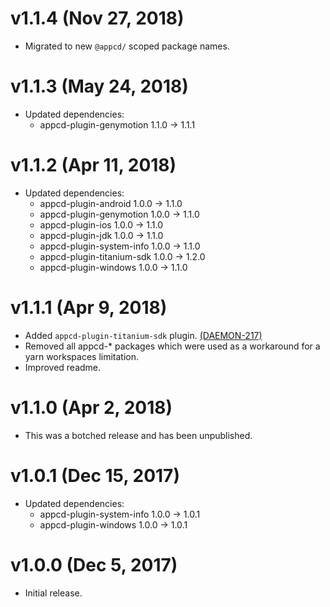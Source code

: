 # v1.1.4 (Nov 27, 2018)

 * Migrated to new `@appcd/` scoped package names.

# v1.1.3 (May 24, 2018)

 * Updated dependencies:
   - appcd-plugin-genymotion 1.1.0 -> 1.1.1

# v1.1.2 (Apr 11, 2018)

 * Updated dependencies:
   - appcd-plugin-android 1.0.0 -> 1.1.0
   - appcd-plugin-genymotion 1.0.0 -> 1.1.0
   - appcd-plugin-ios 1.0.0 -> 1.1.0
   - appcd-plugin-jdk 1.0.0 -> 1.1.0
   - appcd-plugin-system-info 1.0.0 -> 1.1.0
   - appcd-plugin-titanium-sdk 1.0.0 -> 1.2.0
   - appcd-plugin-windows 1.0.0 -> 1.1.0

# v1.1.1 (Apr 9, 2018)

 * Added `appcd-plugin-titanium-sdk` plugin.
   [(DAEMON-217)](https://jira.appcelerator.org/browse/DAEMON-217)
 * Removed all appcd-* packages which were used as a workaround for a yarn workspaces limitation.
 * Improved readme.

# v1.1.0 (Apr 2, 2018)

 * This was a botched release and has been unpublished.

# v1.0.1 (Dec 15, 2017)

 * Updated dependencies:
   - appcd-plugin-system-info 1.0.0 -> 1.0.1
   - appcd-plugin-windows 1.0.0 -> 1.0.1

# v1.0.0 (Dec 5, 2017)

 - Initial release.
